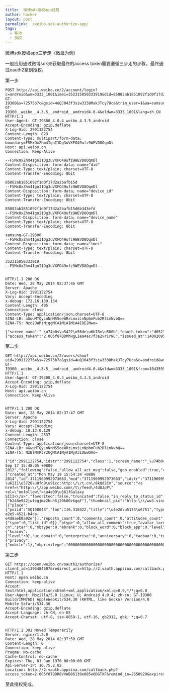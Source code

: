 ```yaml
---
title:  微博sdk授权app过程
author: hacker
layout: post
permalink:  /weibo-sdk-authorize-app/
tags:
  - 移动
  - 授权
---
```





微博sdk授权app三步走（微盘为例）


一般应用通过微博sdk来获取最终的access token需要遵循三步走的步骤，最终通过oauth2拿到授权。
<!--more-->

第一步


	POST http://api.weibo.cn/2/account/login?c=android&wm=3333_1001&imei=352315050333919&did=85882ab1851092f1d0f17d2a2bafb15d6b343efd&device_id=85882ab1851092f1d0f17d2a2bafb15d6b343efd&from=1043595010&skin=default&i=90ec00d&device_name=samsung-GT-I9300&s=72575b7c&gsid=4uQJ043f3siw3338MakJTcy7Uca&trim_user=1&ua=samsung-GT-I9300__weibo__4.3.5__android__android4.0.4&oldwm=3333_1001&lang=zh_CN HTTP/1.1
	User-Agent: GT-I9300_4.0.4_weibo_4.3.5_android
	Accept-Encoding: gzip,deflate
	X-Log-Uid: 2991122754
	Content-Length: 823
	Content-Type: multipart/form-data; boundary=F5MxOxZhm4IgnI1Dg3uVXFO49ufz9WEVD8OqmDl
	Host: api.weibo.cn
	Connection: Keep-Alive

	--F5MxOxZhm4IgnI1Dg3uVXFO49ufz9WEVD8OqmDl
	Content-Disposition: form-data; name="did"
	Content-Type: text/plain; charset=UTF-8
	Content-Transfer-Encoding: 8bit

	85882ab1851092f1d0f17d2a2bafb15d
	--F5MxOxZhm4IgnI1Dg3uVXFO49ufz9WEVD8OqmDl
	Content-Disposition: form-data; name="device_id"
	Content-Type: text/plain; charset=UTF-8
	Content-Transfer-Encoding: 8bit

	85882ab1851092f1d0f17d2a2bafb15d6b343efd
	--F5MxOxZhm4IgnI1Dg3uVXFO49ufz9WEVD8OqmDl
	Content-Disposition: form-data; name="device_name"
	Content-Type: text/plain; charset=UTF-8
	Content-Transfer-Encoding: 8bit

	samsung-GT-I9300
	--F5MxOxZhm4IgnI1Dg3uVXFO49ufz9WEVD8OqmDl
	Content-Disposition: form-data; name="imei"
	Content-Type: text/plain; charset=UTF-8
	Content-Transfer-Encoding: 8bit

	352315050333919
	--F5MxOxZhm4IgnI1Dg3uVXFO49ufz9WEVD8OqmDl--


	HTTP/1.1 200 OK
	Date: Wed, 28 May 2014 02:37:46 GMT
	Server: Apache
	X-Log-Uid: 2991122754
	Vary: Accept-Encoding
	x-debug: 172.16.139.134
	Content-Length: 405
	Connection: close
	Content-Type: application/json;charset=UTF-8
	SINA-LB: aGwuMTQyLnNnMS5oeWRzLmxiLnNpbmFub2RlLmNvbQ==
	SINA-TS: Nzc2OWMzNjggMCA1MiA1MiA4IDE2Nwo=

	{"screen_name":"_\u74b0v\u5427\u56de\u6b78v\u500b","oauth_token":"d6523791ebce57e4ace9d33e34dba90f","oauth_token_secret":"4031ed3c321f922cd1fb973011fae7aa","oauth2.0":{"access_token":"2.005f87QDMhHgLIea4ac7f3a2vrIrNC","issued_at":1400209563,"expires":1614135},"gsid":"4uQJ043f3siw3338MakJTcy7Uca","status":1,"uid":"2991122754","url":"http:\/\/weibo.cn","msg_url":"http:\/\/weibo.cn\/msg","interceptad":""}

第二步


	GET http://api.weibo.cn/2/users/show?uid=2991122754&s=72575b7c&gsid=4uQJ043f3siw3338MakJTcy7Uca&c=android&wm=3333_1001&has_member=1&ua=samsung-GT-I9300__weibo__4.3.5__android__android4.0.4&oldwm=3333_1001&from=1043595010&sourcetype=feed&skin=default&has_extend=1&i=90ec00d&lang=zh_CN HTTP/1.1
	User-Agent: GT-I9300_4.0.4_weibo_4.3.5_android
	Accept-Encoding: gzip,deflate
	X-Log-Uid: 2991122754
	Host: api.weibo.cn
	Connection: Keep-Alive


	HTTP/1.1 200 OK
	Date: Wed, 28 May 2014 02:37:47 GMT
	Server: Apache
	X-Log-Uid: 2991122754
	Vary: Accept-Encoding
	x-debug: 10.13.0.129
	Content-Length: 2537
	Connection: close
	Content-Type: application/json;charset=UTF-8
	SINA-LB: aGwuMTQyLnNnMS5oeWRzLmxiLnNpbmFub2RlLmNvbQ==
	SINA-TS: NzBlMmRlY2UgMCA1MyA1MyA3IDEwOAo=

	{"id":2991122754,"idstr":"2991122754","class":1,"screen_name":"_\u74b0v\u5427\u56de\u6b78v\u500b","name":"_\u74b0v\u5427\u56de\u6b78v\u500b","province":"11","city":"8","location":"\u5317\u4eac","description":"","url":"","profile_image_url":"http:\/\/tp3.sinaimg.cn\/2991122754\/50\/5670662362\/0","profile_url":"u\/2991122754","domain":"","weihao":"","gender":"\u5973","followers_count":20,"friends_count":12,"statuses_count":160,"favourites_count":0,"created_at":"Mon Sep 17 15:48:05 +0800 2012","following":false,"allow_all_act_msg":false,"geo_enabled":true,"verified":false,"verified_type":-1,"remark":"","status":{"created_at":"Mon May 19 15:54:34 +0800 2014","id":3711969992973663,"mid":"3711969992973663","idstr":"3711969992973663","text":"\u5206\u4eab\u56fe\u7247 \u6211\u5728\u8fd9\u91cc:http:\/\/t.cn\/8kQd2Cm","source":"<a href=\"http:\/\/app.weibo.com\/t\/feed\/4d8JpP\" rel=\"nofollow\">\u4e09\u661fGalaxy SIII<\/a>","favorited":false,"truncated":false,"in_reply_to_status_id":"","in_reply_to_user_id":"","in_reply_to_screen_name":"","pic_ids":["b248e942jw1egjmz2huh5j20k00zkgqf"],"thumbnail_pic":"http:\/\/ww3.sinaimg.cn\/thumbnail\/b248e942jw1egjmz2huh5j20k00zkgqf.jpg","bmiddle_pic":"http:\/\/ww3.sinaimg.cn\/bmiddle\/b248e942jw1egjmz2huh5j20k00zkgqf.jpg","original_pic":"http:\/\/ww3.sinaimg.cn\/large\/b248e942jw1egjmz2huh5j20k00zkgqf.jpg","geo":null,"annotations":[{"place":{"poiid":"SQ100043","lon":116.316422,"title":"\u4e2d\u5173\u6751","type":"checkin","lat":39.983879},"client_mblogid":"413051f0-a2e5-4521-b4ca-e4d8aeb0a92e"}],"reposts_count":0,"comments_count":0,"attitudes_count":0,"mlevel":0,"visible":{"type":0,"list_id":0}},"ptype":0,"allow_all_comment":true,"avatar_large":"http:\/\/tp3.sinaimg.cn\/2991122754\/180\/5670662362\/0","avatar_hd":"http:\/\/ww3.sinaimg.cn\/crop.36.36.108.108.1024\/b248e942jw1e7bwx52omlj2050050q34.jpg","verified_reason":"","verified_trade":"","verified_reason_url":"","verified_source":"","verified_source_url":"","follow_me":false,"online_status":0,"bi_followers_count":3,"lang":"zh-cn","star":0,"mbtype":0,"mbrank":0,"block_word":0,"block_app":0,"level":1,"type":1,"ulevel":0,"badge":{"kuainv":{"level":0},"uc_domain":0,"enterprise":0,"anniversary":0,"taobao":0,"travel2013":0,"gongyi":0,"gongyi_level":0,"bind_taobao":0,"hongbao_2014":0,"suishoupai_2014":0,"worldcup_2014":0,"worldcup_country":0},"extend":{"privacy":{"mobile":1},"mbprivilege":"0000000000000000000000000000000000000000000000000000000000000000"},"worldcup_guess":0,"member_type":0,"cover_image_phone_level":1}


第三步


	GET https://open.weibo.cn/oauth2/authorize?client_id=1396484607&redirect_uri=http://2.vauth.appsina.com/callback.php&display=mobile&response_type=code&access_token=2.005f87QDMhHgLIea4ac7f3a2vrIrNC&packagename=com.sina.VDisk&key_hash=afb5b050a772afa3462150929183491d&scope=email,direct_messages_read,direct_messages_write,friendships_groups_read,friendships_groups_write,statuses_to_me_read,follow_app_official_microblog HTTP/1.1
	Host: open.weibo.cn
	Connection: keep-alive
	Accept: text/html,application/xhtml+xml,application/xml;q=0.9,*/*;q=0.8
	User-Agent: Mozilla/5.0 (Linux; U; Android 4.0.4; zh-cn; GT-I9300 Build/IMM76D) AppleWebKit/534.30 (KHTML, like Gecko) Version/4.0 Mobile Safari/534.30
	Accept-Encoding: gzip,deflate
	Accept-Language: zh-CN, en-US
	Accept-Charset: utf-8, iso-8859-1, utf-16, gb2312, gbk, *;q=0.7


	HTTP/1.1 302 Moved Temporarily
	Server: nginx/1.2.0
	Date: Wed, 28 May 2014 02:37:50 GMT
	Content-Length: 0
	Connection: keep-alive
	Pragma: No-cache
	Cache-Control: no-cache
	Expires: Thu, 01 Jan 1970 00:00:00 GMT
	Api-Server-IP: 10.75.2.82
	Location: http://2.vauth.appsina.com/callback.php?access_token=2.005f87QDR8VVWB86139e085e0DGTXF&remind_in=2650929&expires_in=2650929&refresh_token=2.005f87QDR8VVWB6fcb33ede6lIj9_D&uid=2991122754



至此授权完成。